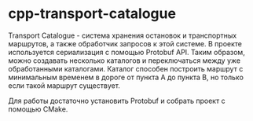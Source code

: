 # cpp-transport-catalogue
  Transport Catalogue - система хранения остановок и транспортных маршрутов, а также обработчик запросов к этой системе.
  В проекте используется сериализация с помощью Protobuf API. Таким образом, можно создавать несколько каталогов и переключаться между уже обработанными каталогами.
Каталог способен построить маршрут с минимальным временем в дороге от пункта A до пункта B, но только если такой маршрут существует. 

Для работы достаточно установить Protobuf и собрать проект с помощью CMake.

